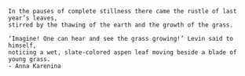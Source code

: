     In the pauses of complete stillness there came the rustle of last year’s leaves, 
    stirred by the thawing of the earth and the growth of the grass.

    ‘Imagine! One can hear and see the grass growing!’ Levin said to himself, 
    noticing a wet, slate-colored aspen leaf moving beside a blade of young grass.
    - Anna Karenina
